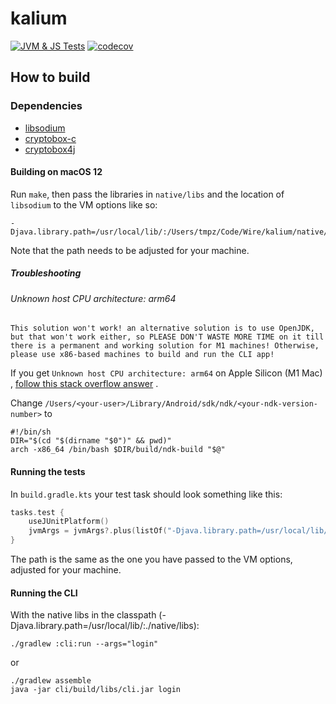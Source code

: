 # kalium
[![JVM & JS Tests](https://github.com/wireapp/kalium/actions/workflows/gradle-jvm-tests.yml/badge.svg)](https://github.com/wireapp/kalium/actions/workflows/gradle-jvm-tests.yml)
[![codecov](https://codecov.io/gh/wireapp/kalium/branch/develop/graph/badge.svg?token=UWQ1P7DY7I)](https://codecov.io/gh/wireapp/kalium)

## How to build

### Dependencies

- [libsodium](https://github.com/jedisct1/libsodium)
- [cryptobox-c](https://github.com/wireapp/cryptobox-c)
- [cryptobox4j](https://github.com/wireapp/cryptobox4j)


#### Building on macOS 12

Run `make`, then pass the libraries in `native/libs` and the location of `libsodium` to the VM options like so:

```
-Djava.library.path=/usr/local/lib/:/Users/tmpz/Code/Wire/kalium/native/libs
```

Note that the path needs to be adjusted for your machine.

##### Troubleshooting

###### Unknown host CPU architecture: arm64
`This solution won't work! an alternative solution is to use OpenJDK, but that won't work either, so PLEASE DON'T WASTE MORE TIME on it till there is a permanent and working solution for M1 machines! Otherwise, please use x86-based machines to build and run the CLI app!`

If you get `Unknown host CPU architecture: arm64` on Apple Silicon (M1 Mac)
, [follow this stack overflow answer](https://stackoverflow.com/questions/69541831/unknown-host-cpu-architecture-arm64-android-ndk-siliconm1-apple-macbook-pro)
.

Change `/Users/<your-user>/Library/Android/sdk/ndk/<your-ndk-version-number>` to

```
#!/bin/sh
DIR="$(cd "$(dirname "$0")" && pwd)"
arch -x86_64 /bin/bash $DIR/build/ndk-build "$@"
```

#### Running the tests

In `build.gradle.kts` your test task should look something like this:

```kotlin
tasks.test {
    useJUnitPlatform()
    jvmArgs = jvmArgs?.plus(listOf("-Djava.library.path=/usr/local/lib/:/Users/tmpz/Code/Wire/kalium/native/libs"))
}
```

The path is the same as the one you have passed to the VM options, adjusted for your machine.

#### Running the CLI

With the native libs in the classpath (-Djava.library.path=/usr/local/lib/:./native/libs):

```
./gradlew :cli:run --args="login"
```

or

```
./gradlew assemble
java -jar cli/build/libs/cli.jar login
```
